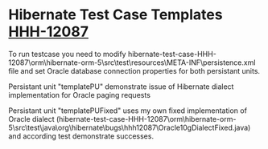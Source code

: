 # Hibernate Test Case Templates [HHH-12087](https://hibernate.atlassian.net/browse/HHH-12087)

To run testcase you need to modify hibernate-test-case-HHH-12087\orm\hibernate-orm-5\src\test\resources\META-INF\persistence.xml file and set Oracle database connection properties for both persistant units.

Persistant unit "templatePU" demonstrate issue of Hibernate dialect implementation for Oracle paging requests

Persistant unit "templatePUFixed" uses my own fixed implementation of Oracle dialect (hibernate-test-case-HHH-12087\orm\hibernate-orm-5\src\test\java\org\hibernate\bugs\hhh12087\Oracle10gDialectFixed.java) and according test demonstrate successes.